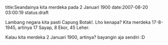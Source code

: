 title:Seandainya kita merdeka pada 2 Januari 1900
date:2007-08-20 03:00:19
status:draft

Lambang negara kita pasti Capung Botak!. Lho kenapa? Kita merdeka 17-8-1945, artinya 17 Sayap, 8 Ekor, 45 Leher.

Kalau kita merdeka 2 Januari 1900, artinya? bayangin aja sendiri :D
